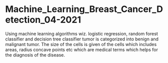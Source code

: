 # Machine_Learning_Breast_Cancer_Detection_04-2021
Using machine learning algorithms wiz. logistic regression, random forest classifier and decision tree classifier tumor is categorized into benign and malignant tumor. The size of the cells is given of the cells which includes areas, radius concave points etc which are medical terms which helps for the diagnosis of the disease.
